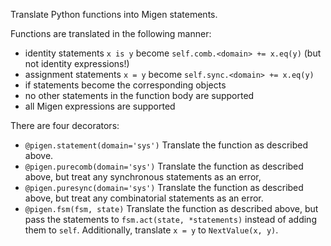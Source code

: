Translate Python functions into Migen statements.

Functions are translated in the following manner:
* identity statements `x is y` become `self.comb.<domain> += x.eq(y)` (but not identity expressions!)
* assignment statements `x = y` become `self.sync.<domain> += x.eq(y)`
* if statements become the corresponding objects
* no other statements in the function body are supported
* all Migen expressions are supported

There are four decorators:
* `@pigen.statement(domain='sys')`
    Translate the function as described above.
* `@pigen.purecomb(domain='sys')`
    Translate the function as described above, but treat any synchronous statements as an error,
* `@pigen.puresync(domain='sys')`
    Translate the function as described above, but treat any combinatorial statements as an error.
* `@pigen.fsm(fsm, state)`
    Translate the function as described above, but pass the statements to `fsm.act(state, *statements)` instead of adding them to `self`. Additionally, translate `x = y` to `NextValue(x, y)`.
    